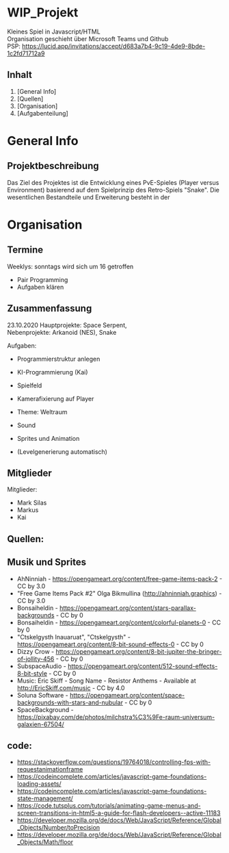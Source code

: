 # WIP_Projekt
Kleines Spiel in Javascript/HTML <br/>
Organisation geschieht über Microsoft Teams und Github <br/>
PSP: https://lucid.app/invitations/accept/d683a7b4-9c19-4de9-8bde-1c2fd71712a9
<br/>

## Inhalt
1. [General Info]
2. [Quellen]
3. [Organisation]
4. [Aufgabenteilung]

# General Info
## Projektbeschreibung
Das Ziel des Projektes ist die Entwicklung eines PvE-Spieles (Player versus Environment) basierend auf dem Spielprinzip des Retro-Spiels "Snake". Die wesentlichen Bestandteile und Erweiterung besteht in der

# Organisation
## Termine
Weeklys: sonntags wird sich um 16 getroffen <br/>
- Pair Programming <br/>
- Aufgaben klären <br/>

## Zusammenfassung
23.10.2020
Hauptprojekte: Space Serpent, <br/>
Nebenprojekte: Arkanoid (NES), Snake <br/>

Aufgaben: 
- Programmierstruktur anlegen 
- KI-Programmierung (Kai)
- Spielfeld 
- Kamerafixierung auf Player
- Theme: Weltraum
- Sound 
- Sprites und Animation 

- (Levelgenerierung automatisch)


## Mitglieder
Mitglieder: 
- Mark Silas
- Markus 
- Kai

## Quellen:

## Musik und Sprites
- AhNinniah - https://opengameart.org/content/free-game-items-pack-2 - CC by 3.0
- "Free Game Items Pack #2" Olga Bikmullina (http://ahninniah.graphics) - CC by 3.0
- Bonsaiheldin - https://opengameart.org/content/stars-parallax-backgrounds - CC by 0
- Bonsaiheldin - https://opengameart.org/content/colorful-planets-0 - CC by 0
- "Ctskelgysth Inauaruat", "Ctskelgysth" - https://opengameart.org/content/8-bit-sound-effects-0 - CC by 0
- Dizzy Crow - https://opengameart.org/content/8-bit-jupiter-the-bringer-of-jollity-456 - CC by 0
- SubspaceAudio - https://opengameart.org/content/512-sound-effects-8-bit-style - CC by 0
- Music: Eric Skiff - Song Name - Resistor Anthems - Available at http://EricSkiff.com/music - CC by 4.0
- Soluna Software - https://opengameart.org/content/space-backgrounds-with-stars-and-nubular - CC by 0
- SpaceBackground - https://pixabay.com/de/photos/milchstra%C3%9Fe-raum-universum-galaxien-67504/


## code:
- https://stackoverflow.com/questions/19764018/controlling-fps-with-requestanimationframe
- https://codeincomplete.com/articles/javascript-game-foundations-loading-assets/
- https://codeincomplete.com/articles/javascript-game-foundations-state-management/
- https://code.tutsplus.com/tutorials/animating-game-menus-and-screen-transitions-in-html5-a-guide-for-flash-developers--active-11183
- https://developer.mozilla.org/de/docs/Web/JavaScript/Reference/Global_Objects/Number/toPrecision
- https://developer.mozilla.org/de/docs/Web/JavaScript/Reference/Global_Objects/Math/floor

